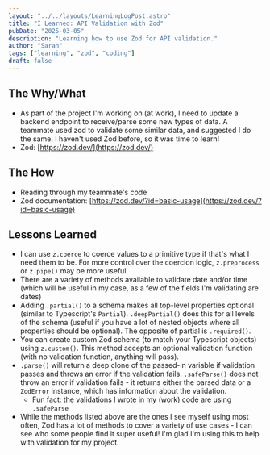 ```yaml
---
layout: "../../layouts/LearningLogPost.astro"
title: "I Learned: API Validation with Zod"
pubDate: "2025-03-05"
description: "Learning how to use Zod for API validation."
author: "Sarah"
tags: ["learning", "zod", "coding"]
draft: false
---
```


## The Why/What

- As part of the project I'm working on (at work), I need to update a backend endpoint to receive/parse some new types of data. A teammate used zod to validate some similar data, and suggested I do the same. I haven't used Zod before, so it was time to learn!
- Zod: [https://zod.dev/](https://zod.dev/)

## The How

- Reading through my teammate's code
- Zod documentation: [https://zod.dev/?id=basic-usage](https://zod.dev/?id=basic-usage)

## Lessons Learned

- I can use `z.coerce` to coerce values to a primitive type if that's what I need them to be. For more control over the coercion logic, `z.preprocess` or `z.pipe()` may be more useful.
- There are a variety of methods available to validate date and/or time (which will be useful in my case, as a few of the fields I'm validating are dates)
- Adding `.partial()` to a schema makes all top-level properties optional (similar to Typescript's `Partial`). `.deepPartial()` does this for all levels of the schema (useful if you have a lot of nested objects where all properties should be optional). The opposite of partial is `.required()`.
- You can create custom Zod schema (to match your Typescript objects) using `z.custom()`. This method accepts an optional validation function (with no validation function, anything will pass).
- `.parse()` will return a deep clone of the passed-in variable if validation passes and throws an error if the validation fails. `.safeParse()` does not throw an error if validation fails - it returns either the parsed data or a `ZodError` instance, which has information about the validation.
  - Fun fact: the validations I wrote in my (work) code are using `.safeParse`
- While the methods listed above are the ones I see myself using most often, Zod has a lot of methods to cover a variety of use cases - I can see who some people find it super useful! I'm glad I'm using this to help with validation for my project.
